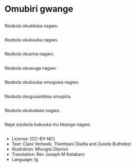 # Omubiri gwange

##
Nsobola okudduka
nagwo.

##
Nsobola okubuuka
nagwo.

##
Nsobola okuzina nagwo.

##
Nsobola okuwuga
nagwo.

##
Nsobola okubuuka
omuguwa nagwo.

##
Nsobola okugusambisa
omupiira.

##
Nsobola okubulawo
nagwo.

##
Naye sisobola kubuuka
mu bbanga nagwo.

##
* License: [CC-BY-NC]
* Text: Clare Verbeek, Thembani Dladla and Zanele Buthelezi
* Illustration: Mlungisi Dlamini
* Translation: Rev Joseph M Katabaro
* Language: lg
